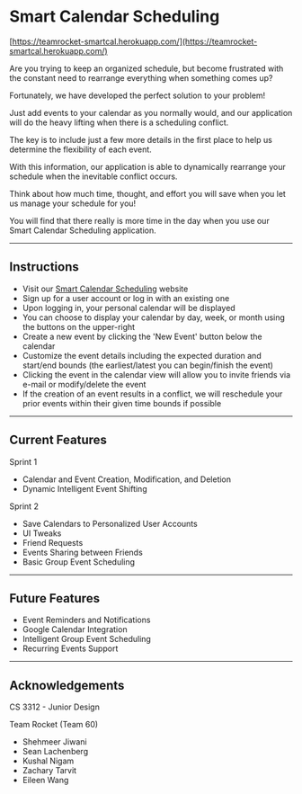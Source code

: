 # Smart Calendar Scheduling

[https://teamrocket-smartcal.herokuapp.com/](https://teamrocket-smartcal.herokuapp.com/)

Are you trying to keep an organized schedule, but become frustrated with the constant need to rearrange everything when something comes up?

Fortunately, we have developed the perfect solution to your problem!

Just add events to your calendar as you normally would, and our application will do the heavy lifting when there is a scheduling conflict.

The key is to include just a few more details in the first place to help us determine the flexibility of each event.

With this information, our application is able to dynamically rearrange your schedule when the inevitable conflict occurs.

Think about how much time, thought, and effort you will save when you let us manage your schedule for you!

You will find that there really is more time in the day when you use our Smart Calendar Scheduling application.


-----------------------------
## Instructions

- Visit our [Smart Calendar Scheduling](http://teamrocket-smartcal.herokuapp.com/ "Smart Calendar Scheduling Application") website
- Sign up for a user account or log in with an existing one
- Upon logging in, your personal calendar will be displayed
- You can choose to display your calendar by day, week, or month using the buttons on the upper-right
- Create a new event by clicking the 'New Event' button below the calendar
- Customize the event details including the expected duration and start/end bounds (the earliest/latest you can begin/finish the event)
- Clicking the event in the calendar view will allow you to invite friends via e-mail or modify/delete the event
- If the creation of an event results in a conflict, we will reschedule your prior events within their given time bounds if possible

-----------------------------
## Current Features

Sprint 1

* Calendar and Event Creation, Modification, and Deletion
* Dynamic Intelligent Event Shifting 

Sprint 2

* Save Calendars to Personalized User Accounts
* UI Tweaks
* Friend Requests
* Events Sharing between Friends
* Basic Group Event Scheduling

-----------------------------
## Future Features

* Event Reminders and Notifications
* Google Calendar Integration
* Intelligent Group Event Scheduling
* Recurring Events Support


-----------------------------
## Acknowledgements

CS 3312 - Junior Design

Team Rocket (Team 60)

- Shehmeer Jiwani
- Sean Lachenberg
- Kushal Nigam
- Zachary Tarvit
- Eileen Wang
